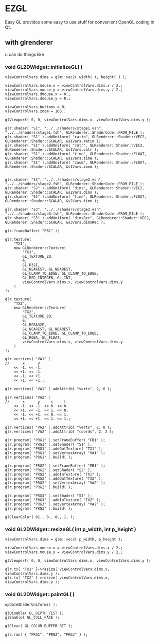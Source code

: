 # EZGL
Easy GL provides some easy to use stuff
for convenient OpenGL coding in Qt.

## with glrenderer 
u can do things like
### void GL2DWidget::initializeGL( )

	viewControlVars.dims = glm::vec2( width( ), height( ) );

	viewControlVars.mouse.x = viewControlVars.dims.x / 2.;
	viewControlVars.mouse.y = viewControlVars.dims.y / 2.;
	viewControlVars.dmouse.x = 0.;
	viewControlVars.dmouse.y = 0.;

	viewControlVars.buttons = 0;
	viewControlVars.zoom = 100.;

	glViewport( 0, 0, viewControlVars.dims.x, viewControlVars.dims.y );

	glr.shader( "S1", "../../shaders/stage1.vsh", "../../shaders/stage1.fsh", GLRenderer::ShaderCode::FROM_FILE );
	glr.shader( "S1" ).addUniform( "ratio", GLRenderer::Shader::VEC2,  GLRenderer::Shader::SCALAR, &s1Vars.ratio );
	glr.shader( "S1" ).addUniform( "cntr", GLRenderer::Shader::VEC2,  GLRenderer::Shader::SCALAR, &s1Vars.cntr );
	glr.shader( "S1" ).addUniform( "time", GLRenderer::Shader::FLOAT,  GLRenderer::Shader::SCALAR, &s1Vars.time );
	glr.shader( "S1" ).addUniform( "zoom", GLRenderer::Shader::FLOAT, GLRenderer::Shader::SCALAR, &s1Vars.zoom );


	glr.shader( "S2", "../../shaders/stage2.vsh", "../../shaders/stage2.fsh", GLRenderer::ShaderCode::FROM_FILE );
	glr.shader( "S2" ).addUniform( "dims", GLRenderer::Shader::VEC2,  GLRenderer::Shader::SCALAR, &s2Vars.dims );
	glr.shader( "S2" ).addUniform( "time", GLRenderer::Shader::FLOAT,  GLRenderer::Shader::SCALAR, &s2Vars.time );

	glr.shader( "S3", "../../shaders/stage3.vsh", "../../shaders/stage3.fsh", GLRenderer::ShaderCode::FROM_FILE );
	glr.shader( "S3" ).addUniform( "dimsRec", GLRenderer::Shader::VEC2,  GLRenderer::Shader::SCALAR, &s3Vars.dimsRec );
   
	glr.frameBuffer( "FB1" );

	glr.texture(
		"TX1",
		new GLRenderer::Texture(
			"TX1",
			GL_TEXTURE_2D,
			0,
			GL_R32I,
			GL_NEAREST, GL_NEAREST,
			GL_CLAMP_TO_EDGE, GL_CLAMP_TO_EDGE,
			GL_RED_INTEGER, GL_INT,
			viewControlVars.dims.x, viewControlVars.dims.y
		)
	);

	glr.texture(
		"TX2",
		new GLRenderer::Texture(
			"TX2",
			GL_TEXTURE_2D,
			0,
			GL_RGBA32F,
			GL_NEAREST, GL_NEAREST,
			GL_CLAMP_TO_EDGE, GL_CLAMP_TO_EDGE,
			GL_RGBA, GL_FLOAT,
			viewControlVars.dims.x, viewControlVars.dims.y
		)
	);

	glr.vertices( "VA1" )
	//	    x      y
		<< -1. << -1.
		<< +1. << -1.
		<< -1. << +1.
		<< +1. << +1.;

	glr.vertices( "VA1" ).addAttrib( "verts", 2, 0 );

	glr.vertices( "VA2" )
	//	    x      y     s     t
		<< -1. << -1. << 0. << 0.
		<< +1. << -1. << 1. << 0.
		<< -1. << +1. << 0. << 1.
		<< +1. << +1. << 1. << 1.;

	glr.vertices( "VA2" ).addAttrib( "verts", 2, 0 );
	glr.vertices( "VA2" ).addAttrib( "coords", 2, 2 );

	glr.program( "PRG1" ).setFrameBuffer( "FB1" );
	glr.program( "PRG1" ).setShader( "S1" );
	glr.program( "PRG1" ).addOutTexture( "TX1" );
	glr.program( "PRG1" ).setVertexArray( "VA1" );
	glr.program( "PRG1" ).build( );

	glr.program( "PRG2" ).setFrameBuffer( "FB1" );
	glr.program( "PRG2" ).setShader( "S2" );
	glr.program( "PRG2" ).addInTexture( "TX1" );
	glr.program( "PRG2" ).addOutTexture( "TX2" );
	glr.program( "PRG2" ).setVertexArray( "VA2" );
	glr.program( "PRG2" ).build( );

	glr.program( "PRG3" ).setShader( "S3" );
	glr.program( "PRG3" ).addInTexture( "TX2" );
	glr.program( "PRG3" ).setVertexArray( "VA2" );
	glr.program( "PRG3" ).build( );

	glClearColor( 01., 0., 0., 1. );


### void GL2DWidget::resizeGL( int p_width, int p_height )

	viewControlVars.dims = glm::vec2( p_width, p_height );

	viewControlVars.mouse.x = viewControlVars.dims.x / 2.;
	viewControlVars.mouse.y = viewControlVars.dims.y / 2.;

	glViewport( 0, 0, viewControlVars.dims.x, viewControlVars.dims.y );

	glr.tx[ "TX1" ]->resize( viewControlVars.dims.x, viewControlVars.dims.y );
	glr.tx[ "TX2" ]->resize( viewControlVars.dims.x, viewControlVars.dims.y );


### void GL2DWidget::paintGL( )

	updateShaderUniforms( );

	glDisable( GL_DEPTH_TEST );
	glEnable( GL_CULL_FACE );

	glClear( GL_COLOR_BUFFER_BIT );

	glr.run( { "PRG1", "PRG2", "PRG3" } );

